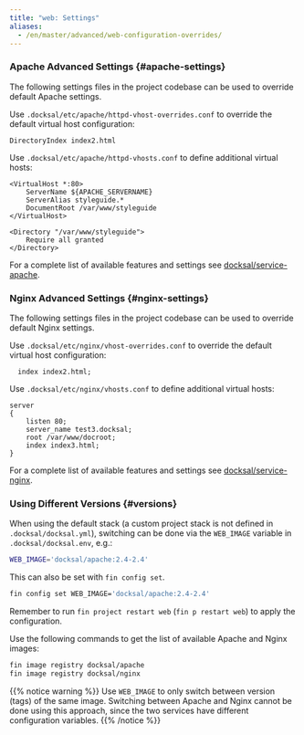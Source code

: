```yaml
---
title: "web: Settings"
aliases:
  - /en/master/advanced/web-configuration-overrides/
---
```


### Apache Advanced Settings {#apache-settings}

The following settings files in the project codebase can be used to override default Apache settings.

Use `.docksal/etc/apache/httpd-vhost-overrides.conf` to override the default virtual host configuration:

```apacheconfig
DirectoryIndex index2.html
```

Use `.docksal/etc/apache/httpd-vhosts.conf` to define additional virtual hosts:

```apacheconfig
<VirtualHost *:80>
    ServerName ${APACHE_SERVERNAME}
    ServerAlias styleguide.*
    DocumentRoot /var/www/styleguide
</VirtualHost>

<Directory "/var/www/styleguide">
    Require all granted
</Directory>
```

For a complete list of available features and settings see [docksal/service-apache](https://github.com/docksal/service-apache).


### Nginx Advanced Settings {#nginx-settings}

The following settings files in the project codebase can be used to override default Nginx settings.


Use `.docksal/etc/nginx/vhost-overrides.conf` to override the default virtual host configuration:

```
  index index2.html;
```

Use `.docksal/etc/nginx/vhosts.conf` to define additional virtual hosts:

```
server
{
    listen 80;
    server_name test3.docksal;
    root /var/www/docroot;
    index index3.html;
}
```

For a complete list of available features and settings see [docksal/service-nginx](https://github.com/docksal/service-nginx).


### Using Different Versions {#versions}

When using the default stack (a custom project stack is not defined in `.docksal/docksal.yml`), switching can be done 
via the `WEB_IMAGE` variable in `.docksal/docksal.env`, e.g.:

```bash
WEB_IMAGE='docksal/apache:2.4-2.4'
```

This can also be set with `fin config set`.

```bash
fin config set WEB_IMAGE='docksal/apache:2.4-2.4'
```

Remember to run `fin project restart web` (`fin p restart web`) to apply the configuration.

Use the following commands to get the list of available Apache and Nginx images:

```bash
fin image registry docksal/apache
fin image registry docksal/nginx
```

{{% notice warning %}}
Use `WEB_IMAGE` to only switch between version (tags) of the same image. 
Switching between Apache and Nginx cannot be done using this approach, since the two services have different 
configuration variables.
{{% /notice %}}
